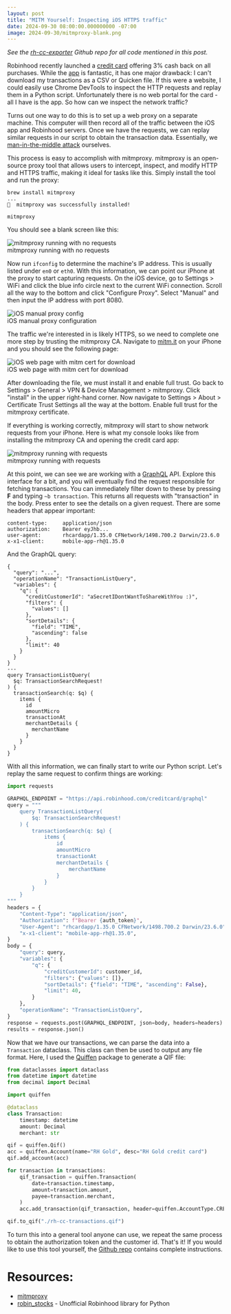 ```yaml
---
layout: post
title: "MITM Yourself: Inspecting iOS HTTPS traffic"
date: 2024-09-30 08:00:00.000000000 -07:00
image: 2024-09-30/mitmproxy-blank.png
---
```


_See the [rh-cc-exporter](https://github.com/markberger/rh-cc-exporter/) Github
repo for all code mentioned in this post._

Robinhood recently launched a [credit card](https://robinhood.com/creditcard/)
offering 3% cash back on all purchases. While the
[app](https://apps.apple.com/us/app/robinhood-credit-card/id6462308655) is
fantastic, it has one major drawback: I can't download my transactions as a CSV
or Quicken file. If this were a website, I could easily use Chrome DevTools to
inspect the HTTP requests and replay them in a Python script. Unfortunately
there is no web portal for the card - all I have is the app. So how can we
inspect the network traffic?

Turns out one way to do this is to set up a web proxy on a separate machine.
This computer will then record all of the traffic between the iOS app and
Robinhood servers. Once we have the requests, we can replay similar requests in
our script to obtain the transaction data. Essentially, we
[man-in-the-middle attack](https://en.wikipedia.org/wiki/Man-in-the-middle_attack)
ourselves.

This process is easy to accomplish with mitmproxy. mitmproxy is an open-source
proxy tool that allows users to intercept, inspect, and modify HTTP and HTTPS
traffic, making it ideal for tasks like this. Simply install the tool and run
the proxy:

```
brew install mitmproxy
...
🍺  mitmproxy was successfully installed!

mitmproxy
```

You should see a blank screen like this:

<div class="img-with-caption">
  <img src="/assets/img/2024-09-30/mitmproxy-blank.png" alt="mitmproxy running with no requests" class="img-large">
  <div class="img-caption">mitmproxy running with no requests</div>
</div>

Now run `ifconfig` to determine the machine's IP address. This is usually listed
under `en0` or `eth0`. With this information, we can point our iPhone at the
proxy to start capturing requests. On the iOS device, go to Settings > WiFi and
click the blue info circle next to the current WiFi connection. Scroll all the
way to the bottom and click "Configure Proxy". Select "Manual" and then input
the IP address with port 8080.

<div class="img-with-caption">
  <img src="/assets/img/2024-09-30/iOS-proxy-config.png" alt="iOS manual proxy config" class="img-small">
  <div class="img-caption">iOS manual proxy configuration</div>
</div>

The traffic we're interested in is likely HTTPS, so we need to complete one more
step by trusting the mitmproxy CA. Navigate to [mitm.it](http://mitm.it) on your
iPhone and you should see the following page:

<div class="img-with-caption">
  <img src="/assets/img/2024-09-30/iOS-mitm-cert-page.jpeg" alt="iOS web page with mitm cert for download" class="img-small">
  <div class="img-caption">iOS web page with mitm cert for download</div>
</div>

After downloading the file, we must install it and enable full trust. Go back to
Settings > General > VPN & Device Management > mitmproxy. Click "install" in the
upper right-hand corner. Now navigate to Settings > About > Certificate Trust
Settings all the way at the bottom. Enable full trust for the mitmproxy
certificate.

If everything is working correctly, mitmproxy will start to show network
requests from your iPhone. Here is what my console looks like from installing
the mitmproxy CA and opening the credit card app:

<div class="img-with-caption">
  <img src="/assets/img/2024-09-30/mitmproxy-with-requests.png" alt="mitmproxy running with requests" class="img-large">
  <div class="img-caption">mitmproxy running with requests</div>
</div>

At this point, we can see we are working with a [GraphQL](https://graphql.org/)
API. Explore this interface for a bit, and you will eventually find the request
responsible for fetching transactions. You can immediately filter down to these
by pressing **F** and typing `~b transaction`. This returns all requests with
"transaction" in the body. Press enter to see the details on a given request.
There are some headers that appear important:

```
content-type:     application/json
authorization:    Bearer eyJhb...
user-agent:       rhcardapp/1.35.0 CFNetwork/1498.700.2 Darwin/23.6.0
x-x1-client:      mobile-app-rh@1.35.0
```

And the GraphQL query:

```
{
  "query": "...",
  "operationName": "TransactionListQuery",
  "variables": {
    "q": {
      "creditCustomerId": "aSecretIDontWantToShareWithYou :)",
      "filters": {
        "values": []
      },
      "sortDetails": {
        "field": "TIME",
        "ascending": false
      },
      "limit": 40
    }
  }
}
---
query TransactionListQuery(
  $q: TransactionSearchRequest!
) {
  transactionSearch(q: $q) {
    items {
      id
      amountMicro
      transactionAt
      merchantDetails {
        merchantName
      }
    }
  }
}
```

With all this information, we can finally start to write our Python script.
Let's replay the same request to confirm things are working:

```py
import requests

GRAPHQL_ENDPOINT = "https://api.robinhood.com/creditcard/graphql"
query = """
    query TransactionListQuery(
        $q: TransactionSearchRequest!
    ) {
        transactionSearch(q: $q) {
            items {
                id
                amountMicro
                transactionAt
                merchantDetails {
                    merchantName
                }
            }
        }
    }
"""
headers = {
    "Content-Type": "application/json",
    "Authorization": f"Bearer {auth_token}",
    "User-Agent": "rhcardapp/1.35.0 CFNetwork/1498.700.2 Darwin/23.6.0",
    "x-x1-client": "mobile-app-rh@1.35.0",
}
body = {
    "query": query,
    "variables": {
        "q": {
            "creditCustomerId": customer_id,
            "filters": {"values": []},
            "sortDetails": {"field": "TIME", "ascending": False},
            "limit": 40,
        }
    },
    "operationName": "TransactionListQuery",
}
response = requests.post(GRAPHQL_ENDPOINT, json=body, headers=headers)
results = response.json()
```

Now that we have our transactions, we can parse the data into a `Transaction`
dataclass. This class can then be used to output any file format. Here, I used
the [Quiffen](https://github.com/isaacharrisholt/quiffen) package to generate a
QIF file:

```python
from dataclasses import dataclass
from datetime import datetime
from decimal import Decimal

import quiffen

@dataclass
class Transaction:
    timestamp: datetime
    amount: Decimal
    merchant: str

qif = quiffen.Qif()
acc = quiffen.Account(name="RH Gold", desc="RH Gold credit card")
qif.add_account(acc)

for transaction in transactions:
    qif_transaction = quiffen.Transaction(
        date=transaction.timestamp,
        amount=transaction.amount,
        payee=transaction.merchant,
    )
    acc.add_transaction(qif_transaction, header=quiffen.AccountType.CREDIT_CARD)

qif.to_qif("./rh-cc-transactions.qif")
```

To turn this into a general tool anyone can use, we repeat the same process to
obtain the authorization token and the customer id. That's it! If you would like
to use this tool yourself, the
[Github repo](https://github.com/markberger/rh-cc-exporter/) contains complete
instructions.

# Resources:

- [mitmproxy](https://mitmproxy.org/)
- [robin_stocks](https://github.com/jmfernandes/robin_stocks) - Unofficial
  Robinhood library for Python
